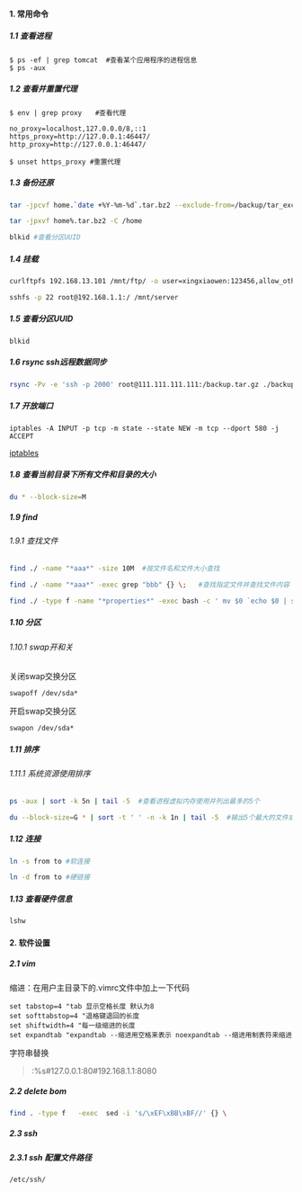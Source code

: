 

#### 1. 常用命令
##### 1.1 查看进程
```
$ ps -ef | grep tomcat  #查看某个应用程序的进程信息
$ ps -aux

```
##### 1.2 查看并重置代理
```
$ env | grep proxy　　#查看代理

no_proxy=localhost,127.0.0.0/8,::1
https_proxy=http://127.0.0.1:46447/
http_proxy=http://127.0.0.1:46447/

$ unset https_proxy #重置代理
```

##### 1.3 备份还原
```sh
tar -jpcvf home.`date +%Y-%m-%d`.tar.bz2 --exclude-from=/backup/tar_exclude.list /home

tar -jpxvf home%.tar.bz2 -C /home

blkid #查看分区UUID
```

##### 1.4 挂载
```sh
curlftpfs 192.168.13.101 /mnt/ftp/ -o user=xingxiaowen:123456,allow_other,ftp_port=-

sshfs -p 22 root@192.168.1.1:/ /mnt/server

```
##### 1.5 查看分区UUID

```
blkid
```

##### 1.6 rsync ssh远程数据同步
```sh
rsync -Pv -e 'ssh -p 2000' root@111.111.111.111:/backup.tar.gz ./backup.tar.gz
```
##### 1.7 开放端口
```
iptables -A INPUT -p tcp -m state --state NEW -m tcp --dport 580 -j ACCEPT

```
[iptables](http://blog.csdn.net/luka2008/article/details/40391451)

##### 1.8 查看当前目录下所有文件和目录的大小
```sh
du * --block-size=M
```

##### 1.9 find

###### 1.9.1 查找文件
```sh
find ./ -name "*aaa*" -size 10M  #按文件名和文件大小查找

find ./ -name "*aaa*" -exec grep "bbb" {} \;   #查找指定文件并查找文件内容

find ./ -type f -name "*properties*" -exec bash -c ' mv $0 `echo $0 | sed "s/properties/js/g"` ' {} \;  # 批量修改文件名

```

##### 1.10 分区

###### 1.10.1 swap开和关
关闭swap交换分区
```
swapoff /dev/sda*
```
开启swap交换分区
```
swapon /dev/sda*
```

##### 1.11 排序

###### 1.11.1 系统资源使用排序
```sh
ps -aux | sort -k 5n | tail -5  #查看进程虚拟内存使用并列出最多的5个

du --block-size=G * | sort -t ' ' -n -k 1n | tail -5  #输出5个最大的文件或目录, -t：分隔符　 -n : 数值排序 -k : 以第几列排序
```

##### 1.12 连接
```sh
ln -s from to #软连接

ln -d from to #硬链接
```

##### 1.13 查看硬件信息
```sh
lshw
```
#### 2. 软件设置
##### 2.1 vim 
缩进：在用户主目录下的.vimrc文件中加上一下代码
```
set tabstop=4 "tab 显示空格长度 默认为8
set softtabstop=4 "退格键退回的长度
set shiftwidth=4 "每一级缩进的长度
set expandtab "expandtab --缩进用空格来表示 noexpandtab --缩进用制表符来缩进
```

字符串替换
>:%s#127.0.0.1:80#192.168.1.1:8080

##### 2.2 delete bom 
```sh
find . -type f   -exec  sed -i 's/\xEF\xBB\xBF//' {} \
```

##### 2.3 ssh

##### 2.3.1 ssh 配置文件路径
```
/etc/ssh/
```